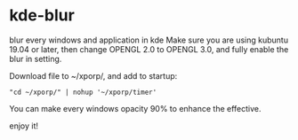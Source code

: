 # kde-blur
blur every windows and application in kde
Make sure you are using kubuntu 19.04 or later, then change OPENGL 2.0 to OPENGL 3.0, and fully enable the blur in setting.

Download file to ~/xporp/, and add to startup:

    "cd ~/xporp/" | nohup '~/xporp/timer' 

You can make every windows opacity 90% to enhance the effective.

enjoy it!
